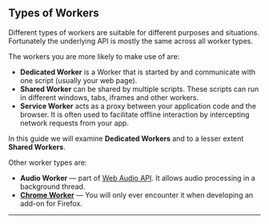 ## Types of Workers

Different types of workers are suitable for different purposes and situations. Fortunately the underlying API is mostly the same across all worker types.

The workers you are more likely to make use of are:

+ **Dedicated Worker** is a Worker that is started by and communicate with one script (usually your web page).
+ **Shared Worker** can be shared by multiple scripts. These scripts can run in different windows, tabs, iframes and other workers.
+ **Service Worker** acts as a proxy between your application code and the browser. It is often used to facilitate offline interaction by intercepting network requests from your app.

In this guide we will examine **Dedicated Workers** and to a lesser extent **Shared Workers**.

Other worker types are:

+ **Audio Worker** — part of [Web Audio API](https://developer.mozilla.org/en-US/docs/Web/API/Web_Audio_API). It allows audio processing in a background thread.
+ [**Chrome Worker**](https://developer.mozilla.org/en-US/docs/Web/API/ChromeWorker) — You will only ever encounter it when developing an add-on for Firefox.

---
